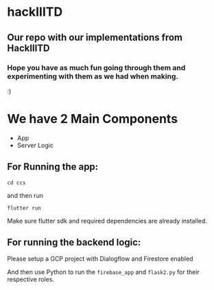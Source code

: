 # hackIIITD

## Our repo with our implementations from HackIIITD

### Hope you have as much fun going through them and experimenting with them as we had when making.

:)

# We have 2 Main Components

- App
- Server Logic

## For Running the app:

`cd ccs`

and then run

`flutter run`

Make sure flutter sdk and required dependencies are already installed.

## For running the backend logic:

Please setup a GCP project with Dialogflow and Firestore enabled

And then use Python to run the `firebase_app` and `flask2.py` for their respective roles.
